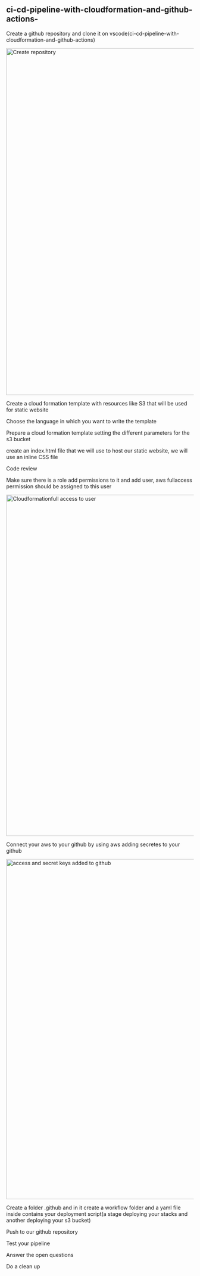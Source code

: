 ## ci-cd-pipeline-with-cloudformation-and-github-actions-

Create a github repository and clone it on vscode(ci-cd-pipeline-with-cloudformation-and-github-actions)

<img width="932" alt="Create repository" src="https://user-images.githubusercontent.com/114790551/234169208-46c4483e-9f25-4b96-bc1f-5cf9abbbd784.png">

Create a cloud formation template with resources like S3 that will be used for static website

Choose the language in which you want to write the template

Prepare a cloud formation template setting the different parameters for the s3 bucket

create an index.html file that we will use to host our static website, we will use an inline CSS file

Code review

Make sure there is a role add permissions to it and add user, aws fullaccess permission should be assigned to this user

<img width="917" alt="Cloudformationfull access to user" src="https://user-images.githubusercontent.com/114790551/234169376-a688cca1-e230-4f9d-b032-30c05ff8d86f.png">

Connect your aws to your github by using aws adding secretes to your github

<img width="914" alt="access and secret keys added to github" src="https://user-images.githubusercontent.com/114790551/234169471-1d13d7b2-1e85-4af6-b90a-a9750e65118d.png">

Create a folder .github and in it create a workflow folder and a yaml file inside contains your deployment script(a stage deploying your stacks and another deploying your s3 bucket)

Push to our github repository

Test your pipeline

Answer the open questions

Do a clean up
